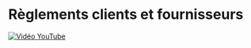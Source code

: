 # Règlements clients et fournisseurs

[![Vidéo YouTube](http://img.youtube.com/vi/i7LfrVmDwTI/0.jpg)](https://www.youtube.com/embed/i7LfrVmDwTI)


